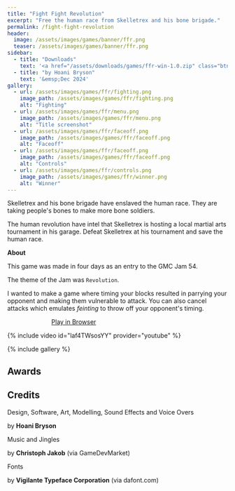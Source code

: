 ```yaml
---
title: "Fight Fight Revolution"
excerpt: "Free the human race from Skelletrex and his bone brigade."
permalink: /fight-fight-revolution
header:
  image: /assets/images/games/banner/ffr.png
  teaser: /assets/images/games/banner/ffr.png
sidebar:
  - title: "Downloads"
    text: '<a href="/assets/downloads/games/ffr-win-1.0.zip" class="btn btn--primary download-btn"><img src="/assets/icons/windows.svg" class="download-svg"/>Windows</a>'
  - title: "by Hoani Bryson"
    text: '&emsp;Dec 2024'
gallery:
  - url: /assets/images/games/ffr/fighting.png
    image_path: /assets/images/games/ffr/fighting.png
    alt: "Fighting"
  - url: /assets/images/games/ffr/menu.png
    image_path: /assets/images/games/ffr/menu.png
    alt: "Title screenshot"
  - url: /assets/images/games/ffr/faceoff.png
    image_path: /assets/images/games/ffr/faceoff.png
    alt: "Faceoff"
  - url: /assets/images/games/ffr/faceoff.png
    image_path: /assets/images/games/ffr/faceoff.png
    alt: "Controls"
  - url: /assets/images/games/ffr/controls.png
    image_path: /assets/images/games/ffr/winner.png
    alt: "Winner"
---
```


Skelletrex and his bone brigade have enslaved the human race. They are taking people's bones to make more bone soldiers.

The human revolution have intel that Skelletrex is hosting a local martial arts tournament in his garage. Defeat Skelletrex at his tournament and save the human race.

**About**

This game was made in four days as an entry to the GMC Jam 54. 

The theme of the Jam was `Revolution`.

I wanted to make a game where timing your blocks resulted in parrying your opponent and making them vulnerable to attack. You can also cancel attacks which emulates *feinting* to throw off your opponent's timing.

<a href="https://gx.games/games/178e46/fight-fight-revolution/" class="btn btn--primary" style="margin-left:20%;width:60%">Play in Browser</a>

{% include video id="laf4TWsosYY" provider="youtube" %}

{% include gallery %}

## Awards

## Credits

Design, Software, Art, Modelling, Sound Effects and Voice Overs

by **Hoani Bryson**

Music and Jingles

by **Christoph Jakob** (via GameDevMarket)

Fonts

by **Vigilante Typeface Corporation** (via dafont.com)

